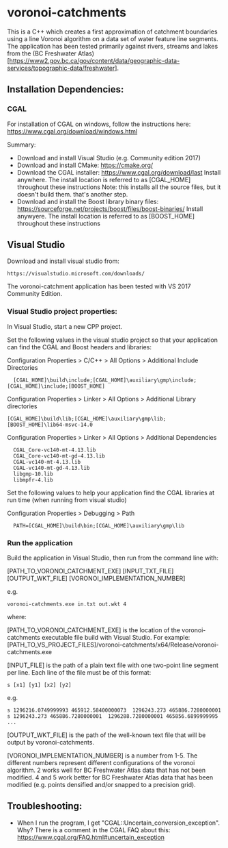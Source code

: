 # voronoi-catchments

This is a C++ which creates a first approximation of catchment boundaries using 
a line Voronoi algorithm on a data set of water feature line segments.  The 
application has been tested primarily against rivers, streams and lakes from 
the (BC Freshwater Atlas)[https://www2.gov.bc.ca/gov/content/data/geographic-data-services/topographic-data/freshwater].

## Installation Dependencies:

### CGAL

For installation of CGAL on windows, follow the instructions here: https://www.cgal.org/download/windows.html

Summary:

* Download and install Visual Studio (e.g. Community edition 2017)
* Download and install CMake: https://cmake.org/
* Download the CGAL installer: https://www.cgal.org/download/last
	Install anywhere.  The install location is referred to as [CGAL_HOME] throughout these instructions
	Note: this installs all the source files, but it doesn't build them.  that's another step.
* Download and install the Boost library binary files: https://sourceforge.net/projects/boost/files/boost-binaries/
	Install anywyere.  The install location is referred to as [BOOST_HOME] throughout these instructions

## Visual Studio

Download and install visual studio from:

	https://visualstudio.microsoft.com/downloads/

The voronoi-catchment application has been tested with VS 2017 Community Edition.

### Visual Studio project properties:

In Visual Studio, start a new CPP project.

Set the following values in the visual studio project so that your application can find the 
CGAL and Boost headers and libraries:

  Configuration Properties > C/C++ > All Options > Additional Include Directories

  ```
	[CGAL_HOME]\build\include;[CGAL_HOME]\auxiliary\gmp\include;[CGAL_HOME]\include;[BOOST_HOME]
  ```

  Configuration Properties > Linker > All Options > Additional Library directories
	
  ```
  [CGAL_HOME]\build\lib;[CGAL_HOME]\auxiliary\gmp\lib;[BOOST_HOME]\lib64-msvc-14.0
  ```

  Configuration Properties > Linker > All Options > Additional Dependencies

  ```
	CGAL_Core-vc140-mt-4.13.lib
	CGAL_Core-vc140-mt-gd-4.13.lib
	CGAL-vc140-mt-4.13.lib
	CGAL-vc140-mt-gd-4.13.lib
	libgmp-10.lib
	libmpfr-4.lib
  ```

Set the following values to help your application find the CGAL libraries at run time (when running from visual studio)

  Configuration Properties > Debugging > Path

  ```
	PATH=[CGAL_HOME]\build\bin;[CGAL_HOME]\auxiliary\gmp\lib
  ```

### Run the application

Build the application in Visual Studio, then run from the command line with:

[PATH_TO_VORONOI_CATCHMENT_EXE] [INPUT_TXT_FILE] [OUTPUT_WKT_FILE] [VORONOI_IMPLEMENTATION_NUMBER]

e.g. 

```
voronoi-catchments.exe in.txt out.wkt 4
```

where:

[PATH_TO_VORONOI_CATCHMENT_EXE] is the location of the voronoi-catchments executable file
build with Visual Studio.  For example: [PATH_TO_VS_PROJECT_FILES]/voronoi-catchments/x64/Release/voronoi-catchments.exe

[INPUT_FILE] is the path of a plain text file with one two-point line segment per line. 
Each line of the file must be of this format:

```
s [x1] [y1] [x2] [y2]
```

e.g. 

```
s 1296216.0749999993 465912.58400000073  1296243.273 465886.7280000001
s 1296243.273 465886.7280000001  1296288.7280000001 465856.6899999995
...
```

[OUTPUT_WKT_FILE] is the path of the well-known text file that will be output by voronoi-catchments.

[VORONOI_IMPLEMENTATION_NUMBER] is a number from 1-5.  The different numbers represent different
configurations of the voronoi algorithm.  2 works well for BC Freshwater Atlas data that has not been
modified. 4 and 5 work better for BC Freshwater Atlas data that has been modified (e.g. points densified
and/or snapped to a precision grid).

## Troubleshooting:

* When I run the program, I get "CGAL::Uncertain_conversion_exception".  Why?
	There is a comment in the CGAL FAQ about this:  https://www.cgal.org/FAQ.html#uncertain_exception